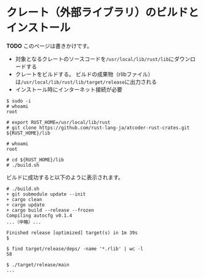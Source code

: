 <!-- -*- coding:utf-8-unix -*- -->

# クレート（外部ライブラリ）のビルドとインストール

**TODO** このページは書きかけです。

- 対象となるクレートのソースコードを`/usr/local/lib/rust/lib`にダウンロードする
- クレートをビルドする。
  ビルドの成果物（rlibファイル）は`/usr/local/lib/rust/lib/target/release`に出力される
- インストール時にインターネット接続が必要

```console
$ sudo -i
# whoami
root

# export RUST_HOME=/usr/local/lib/rust
# git clone https://github.com/rust-lang-ja/atcoder-rust-crates.git ${RUST_HOME}/lib
```

```console
# whoami
root

# cd ${RUST_HOME}/lib
# ./build.sh
```

ビルドに成功すると以下のように表示されます。

```console
# ./build.sh
+ git submodule update --init
+ cargo clean
+ cargo update
+ cargo build --release --frozen
Compiling autocfg v0.1.4
...（中略）...

Finished release [optimized] target(s) in 1m 39s
$
```

```console
$ find target/release/deps/ -name '*.rlib' | wc -l
58

$ ./target/release/main
...
```

